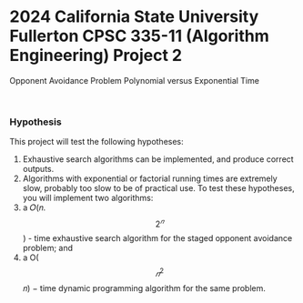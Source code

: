 # 2024 California State University Fullerton CPSC 335-11 (Algorithm Engineering) Project 2

Opponent Avoidance Problem
Polynomial versus Exponential Time

<br>

### Hypothesis
This project will test the following hypotheses:
1. Exhaustive search algorithms can be implemented, and produce correct outputs.
2. Algorithms with exponential or factorial running times are extremely slow, probably too
slow to be of practical use.
To test these hypotheses, you will implement two algorithms:
1. a 𝑂(𝑛.$$2^𝑛$$) - time exhaustive search algorithm for the staged opponent avoidance
problem; and
2. a O($$𝑛^2$$𝑛) − time dynamic programming algorithm for the same problem.
